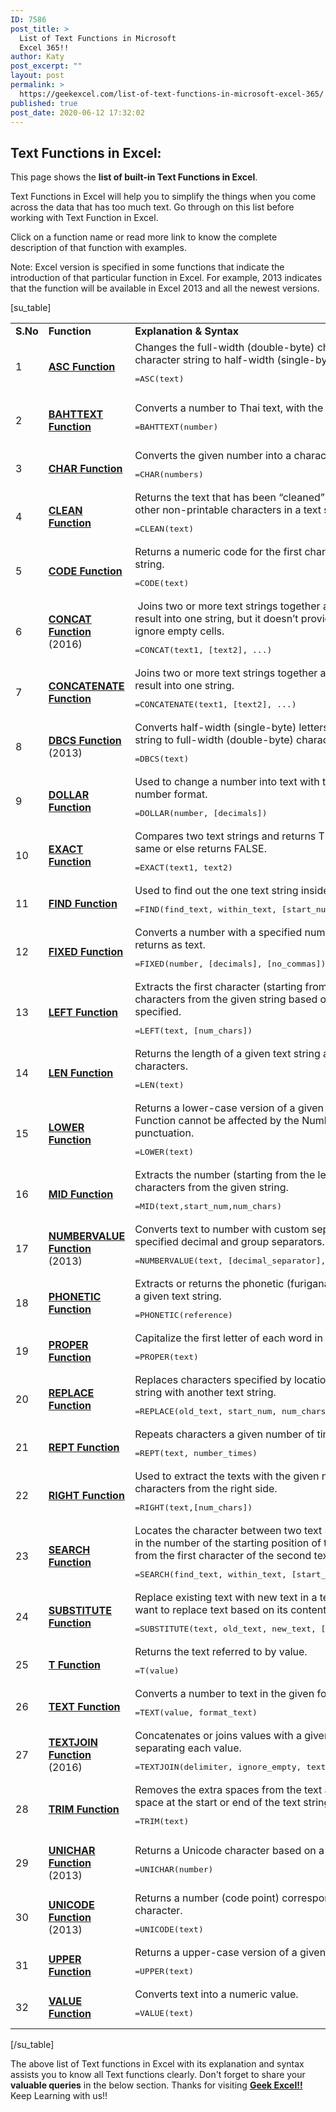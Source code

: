 ```yaml
---
ID: 7586
post_title: >
  List of Text Functions in Microsoft
  Excel 365!!
author: Katy
post_excerpt: ""
layout: post
permalink: >
  https://geekexcel.com/list-of-text-functions-in-microsoft-excel-365/
published: true
post_date: 2020-06-12 17:32:02
---
```

<h2>Text Functions in Excel:</h2>
This page shows the <strong>list of built-in Text Functions in Excel</strong>.

Text Functions in Excel will help you to simplify the things when you come across the data that has too much text. Go through on this list before working with Text Function in Excel.

Click on a function name or read more link to know the complete description of that function with examples.

Note: Excel version is specified in some functions that indicate the introduction of that particular function in Excel. For example, 2013 indicates that the function will be available in Excel 2013 and all the newest versions.

[su_table]
<table>
<tbody>
<tr>
<td><strong>S.No</strong></td>
<td><strong>Function</strong></td>
<td><strong>Explanation &amp; Syntax</strong></td>
<td><strong>Read More</strong></td>
</tr>
<tr>
<td>1</td>
<td><a href="https://geekexcel.com/how-to-use-asc-function-in-microsoft-excel-365-with-examples/"><strong>ASC Function</strong></a></td>
<td>Changes the full-width (double-byte) characters within a character string to half-width (single-byte) characters.
<pre>=ASC(text)</pre>
</td>
<td><a href="https://geekexcel.com/how-to-use-asc-function-in-microsoft-excel-365-with-examples/"><strong>Read More about ASC Function</strong></a></td>
</tr>
<tr>
<td>2</td>
<td><a href="https://geekexcel.com/how-to-use-bahttext-function-in-microsoft-excel-365/"><strong>BAHTTEXT Function</strong></a></td>
<td>Converts a number to Thai text, with the suffix ‘Baht’.
<pre>=BAHTTEXT(number)</pre>
</td>
<td><a href="https://geekexcel.com/how-to-use-bahttext-function-in-microsoft-excel-365/"><strong>Read More about BAHTTEXT Function</strong></a></td>
</tr>
<tr>
<td>3</td>
<td><a href="https://geekexcel.com/how-to-use-char-function-in-microsoft-excel-365/"><strong>CHAR Function</strong></a></td>
<td>Converts the given number into a character.
<pre>=CHAR(numbers)</pre>
</td>
<td><a href="https://geekexcel.com/how-to-use-char-function-in-microsoft-excel-365/"><strong>Read More about CHAR Function</strong></a></td>
</tr>
<tr>
<td>4</td>
<td><a href="https://geekexcel.com/how-to-use-clean-function-in-microsoft-excel-365/"><strong>CLEAN Function</strong></a></td>
<td>Returns the text that has been “cleaned” of line breaks &amp; other non-printable characters in a text string.
<pre>=CLEAN(text)</pre>
</td>
<td><a href="https://geekexcel.com/how-to-use-clean-function-in-microsoft-excel-365/"><strong>Read More about CLEAN Function</strong></a></td>
</tr>
<tr>
<td>5</td>
<td><a href="https://geekexcel.com/how-to-use-code-function-in-microsoft-excel-365/"><strong>CODE Function</strong></a></td>
<td>Returns a numeric code for the first character in a text string.
<pre>=CODE(text)</pre>
</td>
<td><a href="https://geekexcel.com/how-to-use-code-function-in-microsoft-excel-365/"><strong>Read More about CODE Function</strong></a></td>
</tr>
<tr>
<td>6</td>
<td><a href="https://geekexcel.com/how-to-use-concat-function-in-microsoft-excel-365/"><strong>CONCAT Function</strong></a> (2016)</td>
<td> Joins two or more text strings together and returns the result into one string, but it doesn’t provide delimiter or ignore empty cells.
<pre>=CONCAT(text1, [text2], ...)</pre>
</td>
<td><a href="https://geekexcel.com/how-to-use-concat-function-in-microsoft-excel-365/"><strong>Read More about CONCAT Function</strong></a></td>
</tr>
<tr>
<td>7</td>
<td><a href="https://geekexcel.com/how-to-use-concatenate-function-in-microsoft-excel-365/"><strong>CONCATENATE Function</strong></a></td>
<td>Joins two or more text strings together and returns the result into one string.
<pre>=CONCATENATE(text1, [text2], ...)</pre>
</td>
<td><a href="https://geekexcel.com/how-to-use-concatenate-function-in-microsoft-excel-365/"><strong>Read More about CONCATENATE Function</strong></a></td>
</tr>
<tr>
<td>8</td>
<td><a href="https://geekexcel.com/excel-dbcs-function-definition-with-practical-examples/"><strong>DBCS Function</strong></a> (2013)</td>
<td>Converts half-width (single-byte) letters within a character string to full-width (double-byte) characters.
<pre>=DBCS(text)</pre>
</td>
<td><a href="https://geekexcel.com/excel-dbcs-function-definition-with-practical-examples/"><strong>Read More about DBCS Function</strong></a></td>
</tr>
<tr>
<td>9</td>
<td><a href="https://geekexcel.com/how-to-use-dollar-function-in-microsoft-excel-365/"><strong>DOLLAR Function</strong></a></td>
<td>Used to change a number into text with the use of currency number format.
<pre>=DOLLAR(number, [decimals])</pre>
</td>
<td><a href="https://geekexcel.com/how-to-use-dollar-function-in-microsoft-excel-365/"><strong>Read More about DOLLAR Function</strong></a></td>
</tr>
<tr>
<td>10</td>
<td><a href="https://geekexcel.com/how-to-use-exact-function-in-microsoft-excel-365/"><strong>EXACT Function</strong></a></td>
<td>Compares two text strings and returns TRUE if they are the same or else returns FALSE.
<pre>=EXACT(text1, text2)</pre>
</td>
<td><a href="https://geekexcel.com/how-to-use-exact-function-in-microsoft-excel-365/"><strong>Read More about EXACT Function</strong></a></td>
</tr>
<tr>
<td>11</td>
<td><a href="https://geekexcel.com/how-to-use-find-function-in-microsoft-excel-365/"><strong>FIND Function</strong></a></td>
<td>Used to find out the one text string inside the other.
<pre>=FIND(find_text, within_text, [start_num])</pre>
</td>
<td><a href="https://geekexcel.com/how-to-use-find-function-in-microsoft-excel-365/"><strong>Read More about FIND Function</strong></a></td>
</tr>
<tr>
<td>12</td>
<td><a href="https://geekexcel.com/how-to-use-fixed-function-in-microsoft-excel-2007/"><strong>FIXED Function</strong></a></td>
<td>Converts a number with a specified number of decimals and returns as text.
<pre>=FIXED(number, [decimals], [no_commas])</pre>
</td>
<td><a href="https://geekexcel.com/how-to-use-fixed-function-in-microsoft-excel-2007/"><strong>Read More about FIXED Function</strong></a></td>
</tr>
<tr>
<td>13</td>
<td><a href="https://geekexcel.com/how-to-use-left-function-in-microsoft-excel-365/"><strong>LEFT Function</strong></a></td>
<td>Extracts the first character (starting from the left side) or characters from the given string based on the number you specified.
<pre>=LEFT(text, [num_chars])</pre>
</td>
<td><a href="https://geekexcel.com/how-to-use-left-function-in-microsoft-excel-365/"><strong>Read More about LEFT Function</strong></a></td>
</tr>
<tr>
<td>14</td>
<td><a href="https://geekexcel.com/how-to-use-len-function-in-microsoft-excel-365/"><strong>LEN Function</strong></a></td>
<td>Returns the length of a given text string as the number of characters.
<pre>=LEN(text)</pre>
</td>
<td><a href="https://geekexcel.com/how-to-use-len-function-in-microsoft-excel-365/"><strong>Read More about LEN Function</strong></a></td>
</tr>
<tr>
<td>15</td>
<td><a href="https://geekexcel.com/how-to-use-lower-function-in-microsoft-excel-365/"><strong>LOWER Function</strong></a></td>
<td>Returns a lower-case version of a given text string. This Function cannot be affected by the Numbers and punctuation.
<pre>=LOWER(text)</pre>
</td>
<td><a href="https://geekexcel.com/how-to-use-lower-function-in-microsoft-excel-365/"><strong>Read More about LOWER Function</strong></a></td>
</tr>
<tr>
<td>16</td>
<td><a href="https://geekexcel.com/how-to-use-mid-function-in-microsoft-excel-365/"><strong>MID Function</strong></a></td>
<td>Extracts the number (starting from the left side) or characters from the given string.
<pre>=MID(text,start_num,num_chars)</pre>
</td>
<td><a href="https://geekexcel.com/how-to-use-mid-function-in-microsoft-excel-365/"><strong>Read More about MID Function</strong></a></td>
</tr>
<tr>
<td>17</td>
<td><a href="https://geekexcel.com/use-numbervalue-function-in-microsoft-excel-365-simple-steps/"><strong>NUMBERVALUE Function</strong></a> (2013)</td>
<td>Converts text to number with custom separators such as specified decimal and group separators.
<pre>=NUMBERVALUE(text, [decimal_separator], [group_separator])</pre>
</td>
<td><a href="https://geekexcel.com/use-numbervalue-function-in-microsoft-excel-365-simple-steps/"><strong>Read More about NUMBERVALUE Function</strong></a></td>
</tr>
<tr>
<td>18</td>
<td><a href="https://geekexcel.com/how-to-use-phonetic-function-in-microsoft-excel-365/"><strong>PHONETIC Function</strong></a></td>
<td>Extracts or returns the phonetic (furigana) characters from a given text string.
<pre>=PHONETIC(reference)</pre>
</td>
<td><a href="https://geekexcel.com/how-to-use-phonetic-function-in-microsoft-excel-365/"><strong>Read More about PHONETIC Function</strong></a></td>
</tr>
<tr>
<td>19</td>
<td><a href="https://geekexcel.com/use-proper-function-in-microsoft-excel-2013-simple-methods/"><strong>PROPER Function</strong></a></td>
<td>Capitalize the first letter of each word in a given string.
<pre>=PROPER(text)</pre>
</td>
<td><a href="https://geekexcel.com/use-proper-function-in-microsoft-excel-2013-simple-methods/"><strong>Read More about PROPER Function</strong></a></td>
</tr>
<tr>
<td>20</td>
<td><a href="https://geekexcel.com/different-ways-to-replace-function-in-excel-2013/"><strong>REPLACE Function</strong></a></td>
<td>Replaces characters specified by location in a given text string with another text string.
<pre>=REPLACE(old_text, start_num, num_chars, new_text)</pre>
</td>
<td><a href="https://geekexcel.com/different-ways-to-replace-function-in-excel-2013/"><strong>Read More about REPLACE Function</strong></a></td>
</tr>
<tr>
<td>21</td>
<td><a href="https://geekexcel.com/how-to-use-rept-function-in-microsoft-excel-2013/"><strong>REPT Function</strong></a></td>
<td>Repeats characters a given number of times.
<pre>=REPT(text, number_times)</pre>
</td>
<td><a href="https://geekexcel.com/how-to-use-rept-function-in-microsoft-excel-2013/"><strong>Read More about REPT Function</strong></a></td>
</tr>
<tr>
<td>22</td>
<td><a href="https://geekexcel.com/how-to-use-right-function-in-microsoft-excel-365/"><strong>RIGHT Function</strong></a></td>
<td>Used to extract the texts with the given number of characters from the right side.
<pre>=RIGHT(text,[num_chars])</pre>
</td>
<td><a href="https://geekexcel.com/how-to-use-right-function-in-microsoft-excel-365/"><strong>Read More about RIGHT Function</strong></a></td>
</tr>
<tr>
<td>23</td>
<td><a href="https://geekexcel.com/use-search-function-in-microsoft-excel-2013-simple-methods/"><strong>SEARCH Function</strong></a></td>
<td>Locates the character between two text string and returns in the number of the starting position of the first text string from the first character of the second text string.
<pre>=SEARCH(find_text, within_text, [start_num])</pre>
</td>
<td><a href="https://geekexcel.com/use-search-function-in-microsoft-excel-2013-simple-methods/"><strong>Read More about SEARCH Function</strong></a></td>
</tr>
<tr>
<td>24</td>
<td><a href="https://geekexcel.com/how-to-use-substitute-function-in-microsoft-excel-2013/"><strong>SUBSTITUTE Function</strong></a></td>
<td>Replace existing text with new text in a text string when you want to replace text based on its content, not position.
<pre>=SUBSTITUTE(text, old_text, new_text, [instance])</pre>
</td>
<td><a href="https://geekexcel.com/how-to-use-substitute-function-in-microsoft-excel-2013/"><strong>Read More about SUBSTITUTE Function</strong></a></td>
</tr>
<tr>
<td>25</td>
<td><a href="https://geekexcel.com/how-to-use-t-function-in-microsoft-excel-365-with-examples/"><strong>T Function</strong></a></td>
<td>Returns the text referred to by value.
<pre>=T(value)</pre>
</td>
<td><a href="https://geekexcel.com/how-to-use-t-function-in-microsoft-excel-365-with-examples/"><strong>Read More about T Function</strong></a></td>
</tr>
<tr>
<td>26</td>
<td><a href="https://geekexcel.com/how-to-use-text-function-in-microsoft-excel-365/"><strong>TEXT Function</strong></a></td>
<td>Converts a number to text in the given format.
<pre>=TEXT(value, format_text)</pre>
</td>
<td><a href="https://geekexcel.com/how-to-use-text-function-in-microsoft-excel-365/"><strong>Read More about TEXT Function</strong></a></td>
</tr>
<tr>
<td>27</td>
<td><a href="https://geekexcel.com/excel-textjoin-function-definition-with-examples/"><strong>TEXTJOIN Function</strong></a> (2016)</td>
<td>Concatenates or joins values with a given delimiter separating each value.
<pre>=TEXTJOIN(delimiter, ignore_empty, text1, [text2], …)</pre>
</td>
<td><a href="https://geekexcel.com/excel-textjoin-function-definition-with-examples/"><strong>Read More about TEXTJOIN Function</strong></a></td>
</tr>
<tr>
<td>28</td>
<td><a href="https://geekexcel.com/use-trim-function-in-microsoft-excel-2013-simple-methods/"><strong>TRIM Function</strong></a></td>
<td>Removes the extra spaces from the text and there is no space at the start or end of the text string.
<pre>=TRIM(text)</pre>
</td>
<td><a href="https://geekexcel.com/use-trim-function-in-microsoft-excel-2013-simple-methods/"><strong>Read More about TRIM Function</strong></a></td>
</tr>
<tr>
<td>29</td>
<td><a href="https://geekexcel.com/how-to-use-unichar-function-in-microsoft-excel-2013/"><strong>UNICHAR Function</strong></a> (2013)</td>
<td>Returns a Unicode character based on a given number.
<pre>=UNICHAR(number)</pre>
</td>
<td><a href="https://geekexcel.com/how-to-use-unichar-function-in-microsoft-excel-2013/"><strong>Read More about UNICHAR Function</strong></a></td>
</tr>
<tr>
<td>30</td>
<td><a href="https://geekexcel.com/unicode-function-in-microsoft-excel-2013/"><strong>UNICODE Function</strong></a> (2013)</td>
<td>Returns a number (code point) corresponding to a Unicode character.
<pre>=UNICODE(text)</pre>
</td>
<td><a href="https://geekexcel.com/unicode-function-in-microsoft-excel-2013/"><strong>Read More about UNICODE Function</strong></a></td>
</tr>
<tr>
<td>31</td>
<td><a href="https://geekexcel.com/how-to-use-upper-function-in-microsoft-excel-365/"><strong>UPPER Function</strong></a></td>
<td>Returns a upper-case version of a given text string.
<pre>=UPPER(text)</pre>
</td>
<td><a href="https://geekexcel.com/how-to-use-upper-function-in-microsoft-excel-365/"><strong>Read More about UPPER Function</strong></a></td>
</tr>
<tr>
<td>32</td>
<td><a href="https://geekexcel.com/how-to-use-value-function-in-microsoft-excel-2013/"><strong>VALUE Function</strong></a></td>
<td>Converts text into a numeric value.
<pre>=VALUE(text)</pre>
</td>
<td><a href="https://geekexcel.com/how-to-use-value-function-in-microsoft-excel-2013/"><strong>Read More about VALUE Function</strong></a></td>
</tr>
</tbody>
</table>
[/su_table]

The above list of Text functions in Excel with its explanation and syntax assists you to know all Text functions clearly. Don't forget to share your <strong>valuable queries</strong> in the below section. Thanks for visiting <strong><a href="https://geekexcel.com/">Geek Excel!!</a></strong> Keep Learning with us!!